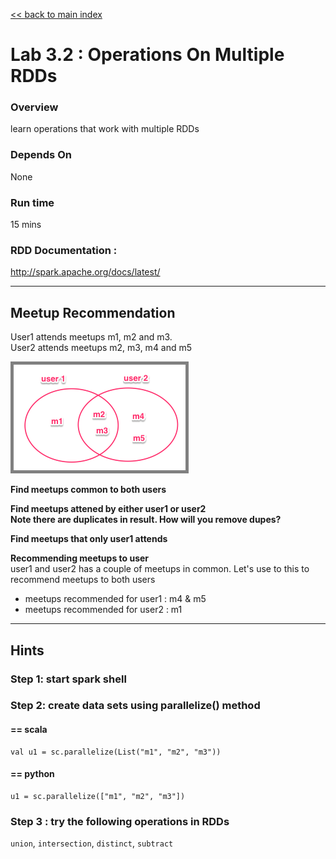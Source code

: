 <link rel='stylesheet' href='../assets/main.css'/>

[<< back to main index](../README.md)

Lab 3.2 : Operations On Multiple RDDs
=====================================
### Overview
learn operations that work with multiple RDDs

### Depends On 
None

### Run time
15 mins

### RDD Documentation : 
http://spark.apache.org/docs/latest/


--------
Meetup Recommendation
--------
User1 attends meetups  m1, m2 and m3.  
User2 attends meetups  m2, m3, m4  and m5

<img src="../images/3.2.png" style="border: 5px solid grey; max-width:100%;"/>

**Find meetups common to both users** 

**Find meetups attened by either user1 or user2**  
**Note there are duplicates in result.  How will you remove dupes?**

**Find meetups that only user1 attends**

**Recommending meetups to user**   
user1 and user2 has a couple of meetups in common.  Let's use to this to recommend meetups to both users  
* meetups recommended for user1 : m4 & m5
* meetups recommended for user2 : m1


-----
Hints
-----

### Step 1: start spark shell

### Step 2: create data sets using parallelize() method
#### ==   scala

    val u1 = sc.parallelize(List("m1", "m2", "m3"))


#### == python

    u1 = sc.parallelize(["m1", "m2", "m3"])


### Step 3 : try the following operations in RDDs
`union`, `intersection`,  `distinct`,  `subtract`
